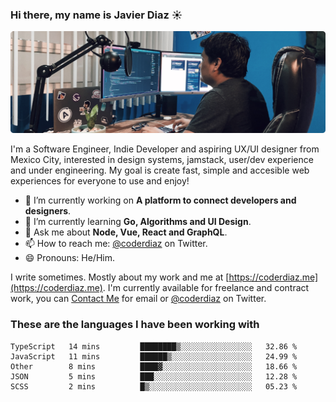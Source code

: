 ### Hi there, my name is Javier Diaz ☀️
![My Setup](./cover.png)

I'm a Software Engineer, Indie Developer and aspiring UX/UI designer from Mexico City, interested in design systems, jamstack, user/dev experience and under engineering. My goal is create fast, simple and accesible web experiences for everyone to use and enjoy!

<!--
**coderdiaz/coderdiaz** is a ✨ _special_ ✨ repository because its `README.md` (this file) appears on your GitHub profile.

Here are some ideas to get you started:

- 🔭 I’m currently working on ...
- 🌱 I’m currently learning ...
- 👯 I’m looking to collaborate on ...
- 🤔 I’m looking for help with ...
- 💬 Ask me about ...
- 📫 How to reach me: ...
- 😄 Pronouns: ...
- ⚡ Fun fact: ...
-->

- 🔭  I’m currently working on **A platform to connect developers and designers**.
- 🌱  I’m currently learning **Go, Algorithms and UI Design**.
- 💬  Ask me about **Node, Vue, React and GraphQL**.
- 📫  How to reach me: [@coderdiaz](https://twitter.com/coderdiaz) on Twitter.
- 😄  Pronouns: He/Him.

I write sometimes. Mostly about my work and me at [https://coderdiaz.me](https://coderdiaz.me). I'm currently available for freelance and contract work, you can [Contact Me](mailto:hey@coderdiaz.me) for email or [@coderdiaz](https://twitter.com/coderdiaz) on Twitter.

### These are the languages I have been working with
<!--START_SECTION:waka-->
```text
TypeScript   14 mins         ████████▒░░░░░░░░░░░░░░░░   32.86 % 
JavaScript   11 mins         ██████▒░░░░░░░░░░░░░░░░░░   24.99 % 
Other        8 mins          ████▓░░░░░░░░░░░░░░░░░░░░   18.66 % 
JSON         5 mins          ███░░░░░░░░░░░░░░░░░░░░░░   12.28 % 
SCSS         2 mins          █▒░░░░░░░░░░░░░░░░░░░░░░░   05.23 % 
```
<!--END_SECTION:waka-->
